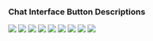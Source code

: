 ### Chat Interface Button Descriptions

![](/manuals/assets/images/微信图片_2025-09-02_180238_088.png)
![](/manuals/assets/images/Screenshot_20250902_173939_Operit%20AI.png)
![](/manuals/assets/images/Screenshot_20250902_174005_Operit%20AI.png)
![](/manuals/assets/images/Screenshot_20250902_174023_Operit%20AI.png)
![](/manuals/assets/images/Screenshot_20250902_174035_Operit%20AI.png)
![](/manuals/assets/images/Screenshot_20250902_174051_Operit%20AI.png)
![](/manuals/assets/images/Screenshot_20250902_174102_Operit%20AI.png)
![](/manuals/assets/images/Screenshot_20250902_174118_Operit%20AI.png)
![](/manuals/assets/images/Screenshot_20250902_174130_Operit%20AI.png)

